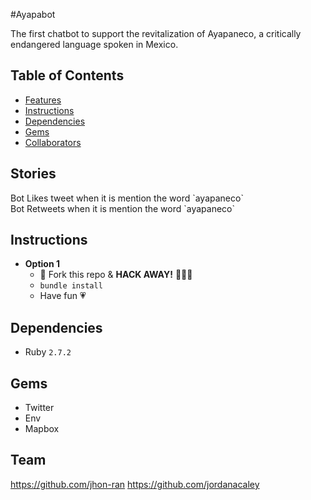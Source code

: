  #Ayapabot
 
 The first chatbot to support the revitalization of Ayapaneco, a critically endangered language spoken in Mexico.

## Table of Contents

- [Features](#stories)
- [Instructions](#instructions)
- [Dependencies](#dependencies)
- [Gems](#gems)
- [Collaborators](#collaborators)


## Stories
<dl>
  <dt>Bot Likes tweet when it is mention the word `ayapaneco`</dt>
  <dt>Bot Retweets when it is mention the word `ayapaneco`</dt>
</dl>

## Instructions

- **Option 1**
    - 🍴 Fork this repo & **HACK AWAY!** 🔨🔨🔨
    - `bundle install`
    - Have fun :heartpulse:


## Dependencies

- Ruby ``2.7.2``


## Gems
- Twitter
- Env
- Mapbox

## Team

https://github.com/jhon-ran
https://github.com/jordanacaley
